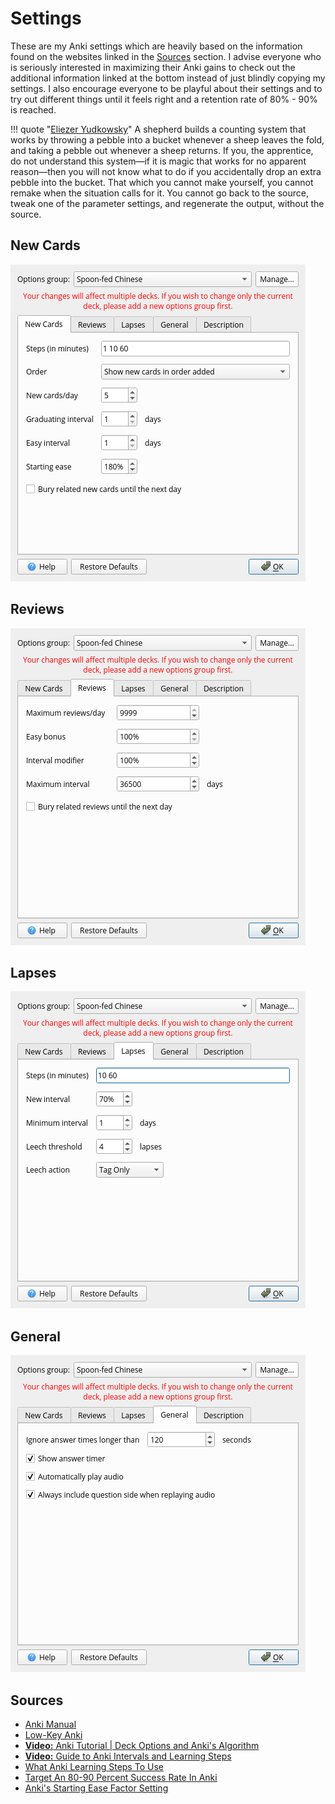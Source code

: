 # Settings
These are my Anki settings which are heavily based on the information found on the websites linked in the [Sources](#sources) section. I advise everyone who is seriously interested in maximizing their Anki gains to check out the additional information linked at the bottom instead of just blindly copying my settings. I also encourage everyone to be playful about their settings and to try out different things until it feels right and a retention rate of 80% - 90% is reached.

!!! quote "[Eliezer Yudkowsky](https://www.lesswrong.com/posts/fg9fXrHpeaDD6pEPL/truly-part-of-you)"
    A shepherd builds a counting system that works by throwing a pebble into a bucket whenever a sheep leaves the fold, and taking a pebble out whenever a sheep returns. If you, the apprentice, do not understand this system—if it is magic that works for no apparent reason—then you will not know what to do if you accidentally drop an extra pebble into the bucket. That which you cannot make yourself, you cannot remake when the situation calls for it. You cannot go back to the source, tweak one of the parameter settings, and regenerate the output, without the source.

## New Cards
![Anki New Cards](images/anki_new_cards.png)

## Reviews
![Anki Reviews](images/anki_reviews.png)

## Lapses
![Anki Lapses](images/anki_lapses.png)

## General
![Anki General](images/anki_general.png)

## Sources
* [Anki Manual](https://docs.ankiweb.net/)
* [Low-Key Anki](https://massimmersionapproach.com/table-of-contents/anki/)
* [**Video:** Anki Tutorial | Deck Options and Anki's Algorithm](https://www.youtube.com/watch?v=lz60qTP2Gx0)
* [**Video:** Guide to Anki Intervals and Learning Steps](https://www.youtube.com/watch?v=1XaJjbCSXT0)
* [What Anki Learning Steps To Use](https://eshapard.github.io/anki/what-anki-learning-steps-to-use.html)
* [Target An 80-90 Percent Success Rate In Anki](https://eshapard.github.io/anki/target-an-80-90-percent-success-rate-in-anki.html)
* [Anki's Starting Ease Factor Setting](https://eshapard.github.io/anki/ankis-initial-ease-factor-setting.html)
